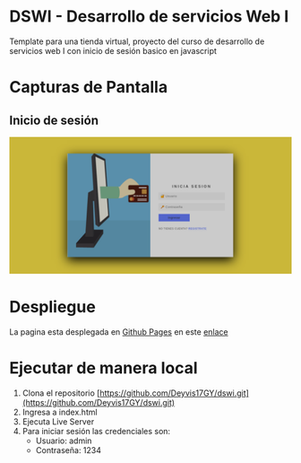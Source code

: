 # DSWI - Desarrollo de servicios Web I
Template para una tienda virtual, proyecto del curso de desarrollo de servicios web I
con inicio de sesión basico en javascript

# Capturas de Pantalla
## Inicio de sesión
![preview](./docs/img/login.png)

# Despliegue
La pagina esta desplegada en [Github Pages](https://pages.github.com/) en este [enlace](https://deyvis17gy.github.io/dswi/)

# Ejecutar de manera local
1. Clona el repositorio [https://github.com/Deyvis17GY/dswi.git](https://github.com/Deyvis17GY/dswi.git)
2. Ingresa a index.html 
3. Ejecuta Live Server
4. Para iniciar sesión las credenciales son:
    - Usuario: admin
    - Contraseña: 1234